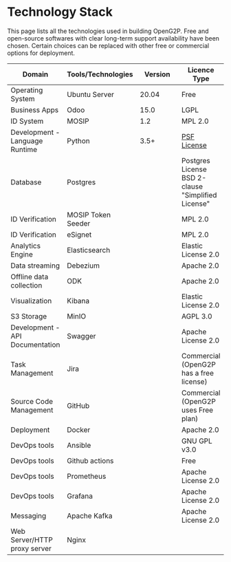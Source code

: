 # Technology Stack

This page lists all the technologies used in building OpenG2P. Free and open-source softwares with clear long-term support availability have been chosen. Certain choices can be replaced with other free or commercial options for deployment.

<table><thead><tr><th>Domain</th><th>Tools/Technologies</th><th width="123">Version</th><th>Licence Type</th></tr></thead><tbody><tr><td>Operating System</td><td>Ubuntu Server</td><td>20.04</td><td>Free</td></tr><tr><td>Business Apps</td><td>Odoo</td><td>15.0</td><td>LGPL</td></tr><tr><td>ID System</td><td>MOSIP</td><td>1.2</td><td>MPL 2.0</td></tr><tr><td>Development - Language Runtime</td><td>Python</td><td>3.5+</td><td><a href="https://docs.python.org/3/license.html#psf-license">PSF License</a></td></tr><tr><td>Database</td><td>Postgres</td><td></td><td>Postgres License BSD 2-clause "Simplified License"</td></tr><tr><td>ID Verification</td><td>MOSIP Token Seeder</td><td></td><td>MPL 2.0</td></tr><tr><td>ID Verification</td><td>eSignet</td><td></td><td>MPL 2.0</td></tr><tr><td>Analytics Engine</td><td>Elasticsearch</td><td></td><td>Elastic License 2.0</td></tr><tr><td>Data streaming</td><td>Debezium</td><td></td><td>Apache 2.0</td></tr><tr><td>Offline data collection</td><td>ODK</td><td></td><td>Apache 2.0</td></tr><tr><td>Visualization</td><td>Kibana</td><td></td><td>Elastic License 2.0</td></tr><tr><td>S3 Storage</td><td>MinIO</td><td></td><td>AGPL 3.0</td></tr><tr><td>Development - API Documentation</td><td>Swagger</td><td></td><td>Apache License 2.0</td></tr><tr><td>Task Management</td><td>Jira</td><td></td><td>Commercial (OpenG2P has a free license)</td></tr><tr><td>Source Code Management</td><td>GitHub</td><td></td><td>Commercial (OpenG2P uses Free plan)</td></tr><tr><td>Deployment</td><td>Docker</td><td></td><td>Apache 2.0</td></tr><tr><td>DevOps tools</td><td>Ansible</td><td></td><td>GNU GPL v3.0</td></tr><tr><td>DevOps tools</td><td>Github actions</td><td></td><td>Free</td></tr><tr><td>DevOps tools</td><td>Prometheus</td><td></td><td>Apache License 2.0</td></tr><tr><td>DevOps tools</td><td>Grafana</td><td></td><td>Apache License 2.0</td></tr><tr><td>Messaging</td><td>Apache Kafka</td><td></td><td>Apache License 2.0</td></tr><tr><td>Web Server/HTTP proxy server</td><td>Nginx</td><td></td><td></td></tr></tbody></table>

